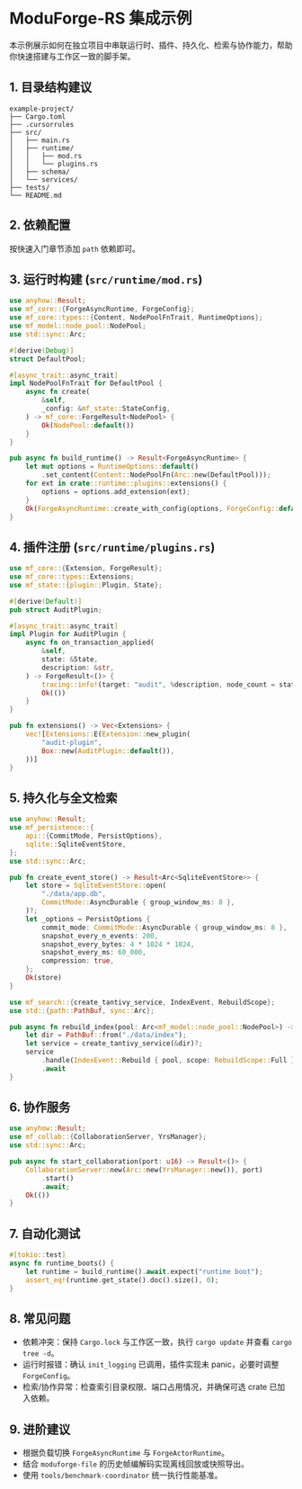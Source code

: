 # ModuForge-RS 集成示例

本示例展示如何在独立项目中串联运行时、插件、持久化、检索与协作能力，帮助你快速搭建与工作区一致的脚手架。

## 1. 目录结构建议
```
example-project/
├── Cargo.toml
├── .cursorrules
├── src/
│   ├── main.rs
│   ├── runtime/
│   │   ├── mod.rs
│   │   └── plugins.rs
│   ├── schema/
│   └── services/
├── tests/
└── README.md
```

## 2. 依赖配置
按快速入门章节添加 `path` 依赖即可。

## 3. 运行时构建 (`src/runtime/mod.rs`)
```rust
use anyhow::Result;
use mf_core::{ForgeAsyncRuntime, ForgeConfig};
use mf_core::types::{Content, NodePoolFnTrait, RuntimeOptions};
use mf_model::node_pool::NodePool;
use std::sync::Arc;

#[derive(Debug)]
struct DefaultPool;

#[async_trait::async_trait]
impl NodePoolFnTrait for DefaultPool {
    async fn create(
        &self,
        _config: &mf_state::StateConfig,
    ) -> mf_core::ForgeResult<NodePool> {
        Ok(NodePool::default())
    }
}

pub async fn build_runtime() -> Result<ForgeAsyncRuntime> {
    let mut options = RuntimeOptions::default()
        .set_content(Content::NodePoolFn(Arc::new(DefaultPool)));
    for ext in crate::runtime::plugins::extensions() {
        options = options.add_extension(ext);
    }
    Ok(ForgeAsyncRuntime::create_with_config(options, ForgeConfig::default()).await?)
}
```

## 4. 插件注册 (`src/runtime/plugins.rs`)
```rust
use mf_core::{Extension, ForgeResult};
use mf_core::types::Extensions;
use mf_state::{plugin::Plugin, State};

#[derive(Default)]
pub struct AuditPlugin;

#[async_trait::async_trait]
impl Plugin for AuditPlugin {
    async fn on_transaction_applied(
        &self,
        state: &State,
        description: &str,
    ) -> ForgeResult<()> {
        tracing::info!(target: "audit", %description, node_count = state.doc().size());
        Ok(())
    }
}

pub fn extensions() -> Vec<Extensions> {
    vec![Extensions::E(Extension::new_plugin(
        "audit-plugin",
        Box::new(AuditPlugin::default()),
    ))]
}
```

## 5. 持久化与全文检索
```rust
use anyhow::Result;
use mf_persistence::{
    api::{CommitMode, PersistOptions},
    sqlite::SqliteEventStore,
};
use std::sync::Arc;

pub fn create_event_store() -> Result<Arc<SqliteEventStore>> {
    let store = SqliteEventStore::open(
        "./data/app.db",
        CommitMode::AsyncDurable { group_window_ms: 8 },
    )?;
    let _options = PersistOptions {
        commit_mode: CommitMode::AsyncDurable { group_window_ms: 8 },
        snapshot_every_n_events: 200,
        snapshot_every_bytes: 4 * 1024 * 1024,
        snapshot_every_ms: 60_000,
        compression: true,
    };
    Ok(store)
}
```

```rust
use mf_search::{create_tantivy_service, IndexEvent, RebuildScope};
use std::{path::PathBuf, sync::Arc};

pub async fn rebuild_index(pool: Arc<mf_model::node_pool::NodePool>) -> anyhow::Result<()> {
    let dir = PathBuf::from("./data/index");
    let service = create_tantivy_service(&dir)?;
    service
        .handle(IndexEvent::Rebuild { pool, scope: RebuildScope::Full })
        .await
}
```

## 6. 协作服务
```rust
use anyhow::Result;
use mf_collab::{CollaborationServer, YrsManager};
use std::sync::Arc;

pub async fn start_collaboration(port: u16) -> Result<()> {
    CollaborationServer::new(Arc::new(YrsManager::new()), port)
        .start()
        .await;
    Ok(())
}
```

## 7. 自动化测试
```rust
#[tokio::test]
async fn runtime_boots() {
    let runtime = build_runtime().await.expect("runtime boot");
    assert_eq!(runtime.get_state().doc().size(), 0);
}
```

## 8. 常见问题
- 依赖冲突：保持 `Cargo.lock` 与工作区一致，执行 `cargo update` 并查看 `cargo tree -d`。
- 运行时报错：确认 `init_logging` 已调用，插件实现未 panic，必要时调整 `ForgeConfig`。
- 检索/协作异常：检查索引目录权限、端口占用情况，并确保可选 crate 已加入依赖。

## 9. 进阶建议
- 根据负载切换 `ForgeAsyncRuntime` 与 `ForgeActorRuntime`。
- 结合 `moduforge-file` 的历史帧编解码实现离线回放或快照导出。
- 使用 `tools/benchmark-coordinator` 统一执行性能基准。
